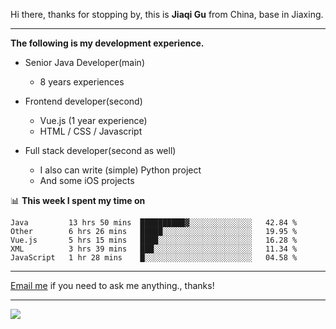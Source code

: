 Hi there, thanks for stopping by, this is **Jiaqi Gu** from China, base in Jiaxing.

---

**The following is my development experience.**

- Senior Java Developer(main)
  - 8 years experiences

- Frontend developer(second)
  - Vue.js (1 year experience)
  - HTML / CSS / Javascript
  
- Full stack developer(second as well)
  - I also can write (simple) Python project
  - And some iOS projects

📊 **This week I spent my time on**
<!--START_SECTION:waka-->
```text
Java         13 hrs 50 mins  ██████████▓░░░░░░░░░░░░░░   42.84 % 
Other        6 hrs 26 mins   █████░░░░░░░░░░░░░░░░░░░░   19.95 % 
Vue.js       5 hrs 15 mins   ████░░░░░░░░░░░░░░░░░░░░░   16.28 % 
XML          3 hrs 39 mins   ███░░░░░░░░░░░░░░░░░░░░░░   11.34 % 
JavaScript   1 hr 28 mins    █░░░░░░░░░░░░░░░░░░░░░░░░   04.58 % 
```
<!--END_SECTION:waka-->

---

[Email me](mailto:droidqw@gmail.com?subject=Hiring_from_GitHub) if you need to ask me anything., thanks!

---

![]( https://visitor-badge.glitch.me/badge?page_id=githubgujiaqi)
